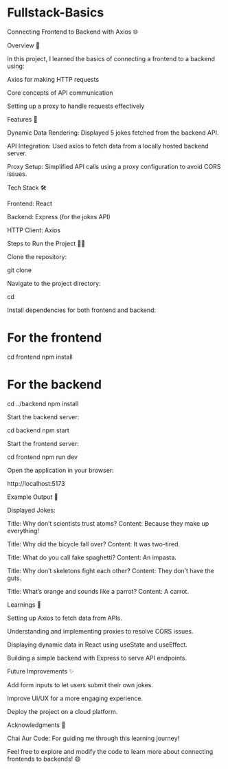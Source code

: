 # Fullstack-Basics
Connecting Frontend to Backend with Axios 🌐

Overview 📖

In this project, I learned the basics of connecting a frontend to a backend using:

Axios for making HTTP requests

Core concepts of API communication

Setting up a proxy to handle requests effectively

Features 🚀

Dynamic Data Rendering: Displayed 5 jokes fetched from the backend API.

API Integration: Used axios to fetch data from a locally hosted backend server.

Proxy Setup: Simplified API calls using a proxy configuration to avoid CORS issues.

Tech Stack 🛠️

Frontend: React

Backend: Express (for the jokes API)

HTTP Client: Axios

Steps to Run the Project 🏃‍♂️

Clone the repository:

git clone <repository-url>

Navigate to the project directory:

cd <project-folder>

Install dependencies for both frontend and backend:

# For the frontend
cd frontend
npm install

# For the backend
cd ../backend
npm install

Start the backend server:

cd backend
npm start

Start the frontend server:

cd frontend
npm run dev

Open the application in your browser:

http://localhost:5173

Example Output 🎉

Displayed Jokes:

Title: Why don’t scientists trust atoms?
Content: Because they make up everything!

Title: Why did the bicycle fall over?
Content: It was two-tired.

Title: What do you call fake spaghetti?
Content: An impasta.

Title: Why don’t skeletons fight each other?
Content: They don’t have the guts.

Title: What’s orange and sounds like a parrot?
Content: A carrot.

Learnings 🌟

Setting up Axios to fetch data from APIs.

Understanding and implementing proxies to resolve CORS issues.

Displaying dynamic data in React using useState and useEffect.

Building a simple backend with Express to serve API endpoints.

Future Improvements ✨

Add form inputs to let users submit their own jokes.

Improve UI/UX for a more engaging experience.

Deploy the project on a cloud platform.

Acknowledgments 🙏

Chai Aur Code: For guiding me through this learning journey!

Feel free to explore and modify the code to learn more about connecting frontends to backends! 😄
